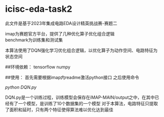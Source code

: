 # icisc-eda-task2
此文件是基于2023年集成电路EDA设计精英挑战赛-赛题二

imap为赛题官方平台，提供了几种优化算子优化组合逻辑  
benchmark为训练集和测试集


本算法使用了DQN强化学习优化组合逻辑，以优化算子为动作空间、电路特征为状态空间

##环境依赖：
    tensorflow
    numpy

##使用：
首先需要根据imap内readme激活python接口
之后使用命令

*python DQN.py <args>*

DQN.py是一个训练过程，训练模型会保存在iMAP-MAIN/output之中，在其中已经有了一个模型，是训练了10个数据集的一个模型
对于本算法，电路特征只提取了面积和延时，只有两个特征使得算法难以优化达到最佳